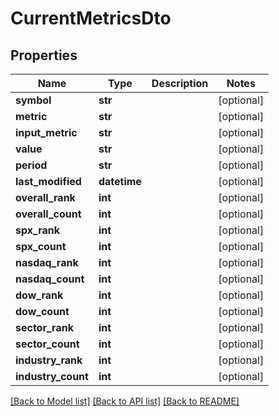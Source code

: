 # CurrentMetricsDto

## Properties
Name | Type | Description | Notes
------------ | ------------- | ------------- | -------------
**symbol** | **str** |  | [optional] 
**metric** | **str** |  | [optional] 
**input_metric** | **str** |  | [optional] 
**value** | **str** |  | [optional] 
**period** | **str** |  | [optional] 
**last_modified** | **datetime** |  | [optional] 
**overall_rank** | **int** |  | [optional] 
**overall_count** | **int** |  | [optional] 
**spx_rank** | **int** |  | [optional] 
**spx_count** | **int** |  | [optional] 
**nasdaq_rank** | **int** |  | [optional] 
**nasdaq_count** | **int** |  | [optional] 
**dow_rank** | **int** |  | [optional] 
**dow_count** | **int** |  | [optional] 
**sector_rank** | **int** |  | [optional] 
**sector_count** | **int** |  | [optional] 
**industry_rank** | **int** |  | [optional] 
**industry_count** | **int** |  | [optional] 

[[Back to Model list]](../README.md#documentation-for-models) [[Back to API list]](../README.md#documentation-for-api-endpoints) [[Back to README]](../README.md)

